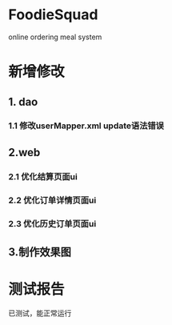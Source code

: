 # FoodieSquad
 online ordering meal system
# 新增修改
## 1. dao
### 1.1 修改userMapper.xml update语法错误
## 2.web
### 2.1 优化结算页面ui
### 2.2 优化订单详情页面ui
### 2.3 优化历史订单页面ui
## 3.制作效果图
# 测试报告
已测试，能正常运行


